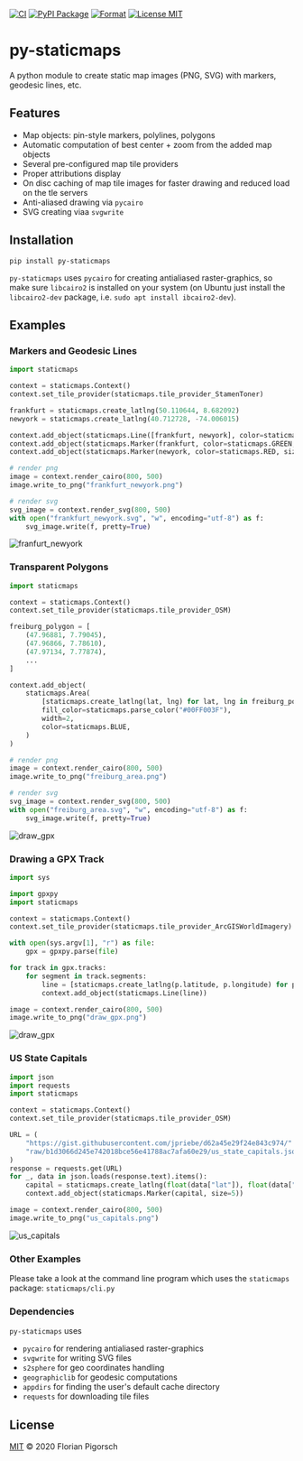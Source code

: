 [![CI](https://github.com/flopp/py-staticmaps/workflows/CI/badge.svg)](https://github.com/flopp/py-staticmaps/actions?query=workflow%3ACI)
[![PyPI Package](https://img.shields.io/pypi/v/py-staticmaps.svg)](https://pypi.org/project/py-staticmaps/)
[![Format](https://img.shields.io/badge/code%20style-black-000000.svg)](https://github.com/ambv/black)
[![License MIT](https://img.shields.io/badge/license-MIT-lightgrey.svg?style=flat)](LICENSE)

# py-staticmaps
A python module to create static map images (PNG, SVG) with markers, geodesic lines, etc.


## Features

- Map objects: pin-style markers, polylines, polygons
- Automatic computation of best center + zoom from the added map objects
- Several pre-configured map tile providers
- Proper attributions display
- On disc caching of map tile images for faster drawing and reduced load on the tle servers
- Anti-aliased drawing via `pycairo`
- SVG creating viaa `svgwrite`


## Installation

```shell
pip install py-staticmaps
```

`py-staticmaps` uses `pycairo` for creating antialiased raster-graphics, so make sure `libcairo2` is installed on your system (on Ubuntu just install the `libcairo2-dev` package, i.e. `sudo apt install ibcairo2-dev`).


## Examples


### Markers and Geodesic Lines

```python
import staticmaps

context = staticmaps.Context()
context.set_tile_provider(staticmaps.tile_provider_StamenToner)

frankfurt = staticmaps.create_latlng(50.110644, 8.682092)
newyork = staticmaps.create_latlng(40.712728, -74.006015)

context.add_object(staticmaps.Line([frankfurt, newyork], color=staticmaps.BLUE, width=4))
context.add_object(staticmaps.Marker(frankfurt, color=staticmaps.GREEN, size=12))
context.add_object(staticmaps.Marker(newyork, color=staticmaps.RED, size=12))

# render png
image = context.render_cairo(800, 500)
image.write_to_png("frankfurt_newyork.png")

# render svg
svg_image = context.render_svg(800, 500)
with open("frankfurt_newyork.svg", "w", encoding="utf-8") as f:
    svg_image.write(f, pretty=True)
```

![franfurt_newyork](../assets/frankfurt_newyork.png?raw=true)


### Transparent Polygons

```python
import staticmaps

context = staticmaps.Context()
context.set_tile_provider(staticmaps.tile_provider_OSM)

freiburg_polygon = [
    (47.96881, 7.79045),
    (47.96866, 7.78610),
    (47.97134, 7.77874),
    ...
]

context.add_object(
    staticmaps.Area(
        [staticmaps.create_latlng(lat, lng) for lat, lng in freiburg_polygon],
        fill_color=staticmaps.parse_color("#00FF003F"),
        width=2,
        color=staticmaps.BLUE,
    )
)

# render png
image = context.render_cairo(800, 500)
image.write_to_png("freiburg_area.png")

# render svg
svg_image = context.render_svg(800, 500)
with open("freiburg_area.svg", "w", encoding="utf-8") as f:
    svg_image.write(f, pretty=True)
```

![draw_gpx](../assets/freiburg_area.png?raw=true)


### Drawing a GPX Track

```python
import sys

import gpxpy
import staticmaps

context = staticmaps.Context()
context.set_tile_provider(staticmaps.tile_provider_ArcGISWorldImagery)

with open(sys.argv[1], "r") as file:
    gpx = gpxpy.parse(file)

for track in gpx.tracks:
    for segment in track.segments:
        line = [staticmaps.create_latlng(p.latitude, p.longitude) for p in segment.points]
        context.add_object(staticmaps.Line(line))

image = context.render_cairo(800, 500)
image.write_to_png("draw_gpx.png")
```

![draw_gpx](../assets/draw_gpx.png?raw=true)


### US State Capitals

```python
import json
import requests
import staticmaps

context = staticmaps.Context()
context.set_tile_provider(staticmaps.tile_provider_OSM)

URL = (
    "https://gist.githubusercontent.com/jpriebe/d62a45e29f24e843c974/"
    "raw/b1d3066d245e742018bce56e41788ac7afa60e29/us_state_capitals.json"
)
response = requests.get(URL)
for _, data in json.loads(response.text).items():
    capital = staticmaps.create_latlng(float(data["lat"]), float(data["long"]))
    context.add_object(staticmaps.Marker(capital, size=5))

image = context.render_cairo(800, 500)
image.write_to_png("us_capitals.png")
```

![us_capitals](../assets/us_capitals.png?raw=true)


### Other Examples

Please take a look at the command line program which uses the `staticmaps` package: `staticmaps/cli.py`


### Dependencies

`py-staticmaps` uses

- `pycairo` for rendering antialiased raster-graphics
- `svgwrite` for writing SVG files
- `s2sphere` for geo coordinates handling
- `geographiclib` for geodesic computations
- `appdirs` for finding the user's default cache directory
- `requests` for downloading tile files


## License

[MIT](LICENSE) &copy; 2020 Florian Pigorsch
